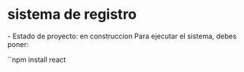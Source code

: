 <h1>sistema de registro</h1>
- Estado de proyecto: en construccion 
Para ejecutar el sistema, debes poner:

``npm install react

